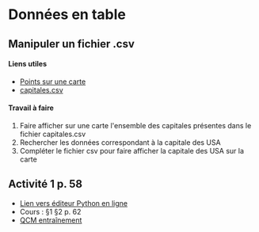 # Données en table
## Manipuler un fichier .csv
#### Liens utiles
* [Points sur une carte](https://www.cahier-nsi.fr/livecsvmap2/)
* [capitales.csv](https://github.com/thfruchart/1nsi/blob/main/S4/capitales.csv)

#### Travail à faire
1. Faire afficher sur une carte l'ensemble des capitales présentes dans le fichier capitales.csv
2. Rechercher les données correspondant à la capitale des USA
3. Compléter le fichier csv pour faire afficher la capitale des USA sur la carte

## Activité 1 p. 58
* [Lien vers éditeur Python en ligne](https://www.cahier-nsi.fr/webpython/?template=Seq4_activite1.py)
* Cours : §1 §2 p. 62
* [QCM entraînement](https://genumsi.inria.fr/qcm.php?h=ed71139c62829aa2d5eafe0a1fff1fef)
